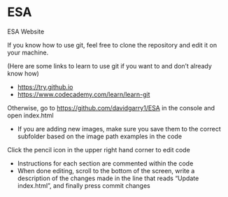 # ESA
ESA Website

If you know how to use git, feel free to clone the repository and edit it on your machine. 

(Here are some links to learn to use git if you want to and don’t already know how)
- https://try.github.io
- https://www.codecademy.com/learn/learn-git

Otherwise, go to https://github.com/davidgarry1/ESA in the console and open index.html
- If you are adding new images, make sure you save them to the correct subfolder based on the image path examples in the code

Click the pencil icon in the upper right hand corner to edit code
- Instructions for each section are commented within the code
- When done editing, scroll to the bottom of the screen, write a description of the changes made in the line that reads “Update index.html”, and finally press commit changes
